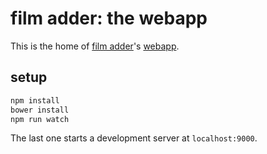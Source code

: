 # film adder: the webapp

This is the home of [film adder](https://filmadder.com/)'s
[webapp](https://app.filmadder.com/).


## setup

```sh
npm install
bower install
npm run watch
```

The last one starts a development server at `localhost:9000`.
